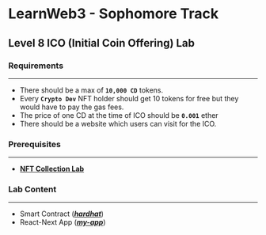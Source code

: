 # LearnWeb3 - Sophomore Track

## Level 8 ICO (Initial Coin Offering) Lab

### Requirements
---
- There should be a max of **`10,000 CD`** tokens.
- Every **`Crypto Dev`** NFT holder should get 10 tokens for free but they would have to pay the gas fees.
- The price of one CD at the time of ICO should be **`0.001`** ether
- There should be a website which users can visit for the ICO.

### Prerequisites
---
- [**NFT Collection Lab**](https://github.com/alfredo-baron-mex/learnweb3-sophotrack-nftcollection)

### Lab Content
---
- Smart Contract ([***hardhat***](hardhat))
- React-Next App ([***my-app***](my-app))

